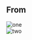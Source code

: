 ## From<br>
![one](https://user-images.githubusercontent.com/110189253/213759423-2378ccae-d15e-4ea1-9023-d579dfdfe8bd.PNG)<br>
![two](https://user-images.githubusercontent.com/110189253/213760521-57cf4678-49ae-453f-a4c6-d98d76aabaaf.PNG)
